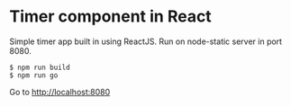 # Timer component in React

Simple timer app built in using ReactJS. Run on node-static server in port 8080.

```
$ npm run build
$ npm run go
```

Go to <http://localhost:8080>
